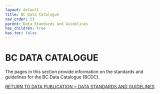 ```yaml
---
layout: default
title: BC Data Catalogue
nav_order: 23
parent: Data Standards and Guidelines
has_children: true
has_toc: false
---
```


# BC DATA CATALOGUE

The pages in this section provide information on the standards and guidelines for the BC Data Catalogue (BCDC).

[RETURN TO DATA PUBLICATION > DATA STANDARDS AND GUIDELINES][1]

[1]: ./dsg.md
